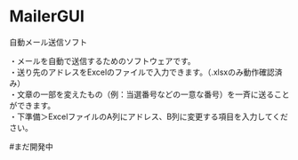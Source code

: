 # MailerGUI
自動メール送信ソフト

・メールを自動で送信するためのソフトウェアです。  
・送り先のアドレスをExcelのファイルで入力できます。（.xlsxのみ動作確認済み）  
・文章の一部を変えたもの（例：当選番号などの一意な番号）を一斉に送ることができます。  
・下準備＞ExcelファイルのA列にアドレス、B列に変更する項目を入力してください。  

#まだ開発中
